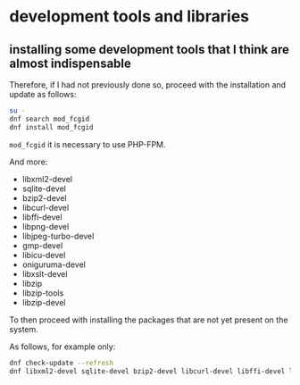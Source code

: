 # development tools and libraries

## installing some development tools that I think are almost indispensable

Therefore, if I had not previously done so, proceed with the installation and update as follows:

```bash
su -
dnf search mod_fcgid
dnf install mod_fcgid
```

`mod_fcgid` it is necessary to use PHP-FPM.

And more:

* libxml2-devel
* sqlite-devel
* bzip2-devel
* libcurl-devel
* libffi-devel
* libpng-devel
* libjpeg-turbo-devel
* gmp-devel
* libicu-devel
* oniguruma-devel
* libxslt-devel
* libzip
* libzip-tools
* libzip-devel

To then proceed with installing the packages that are not yet present on the system.

As follows, for example only:

```bash
dnf check-update --refresh
dnf libxml2-devel sqlite-devel bzip2-devel libcurl-devel libffi-devel libpng-devel libjpeg-turbo-devel gmp-devel libicu-devel oniguruma-devel libxslt-devel libzip libzip-tools libzip-devel
```
